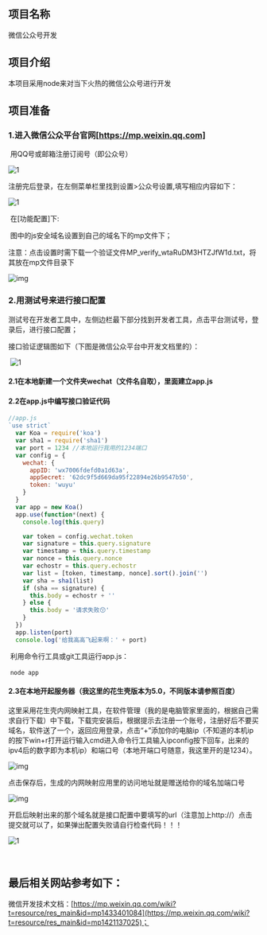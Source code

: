 ## 项目名称
微信公众号开发
## 项目介绍
本项目采用node来对当下火热的微信公众号进行开发
## 项目准备
### 1.进入微信公众平台官网[https://mp.weixin.qq.com]

​	用QQ号或邮箱注册订阅号（即公众号）

![1](C:\Users\童真的残骸\OneDrive\桌面\Github\wx公众号\wx-node-\readme配图\1.png)

​	注册完后登录，在左侧菜单栏里找到设置>公众号设置,填写相应内容如下：

![1](C:\Users\童真的残骸\OneDrive\桌面\Github\wx公众号\wx-node-\readme配图\2.png)

​	在[功能配置]下:

​	图中的js安全域名设置到自己的域名下的mp文件下；

​	注意：点击设置时需下载一个验证文件MP_verify_wtaRuDM3HTZJfW1d.txt，将其放在mp文件目录下

![img](C:\Users\童真的残骸\OneDrive\桌面\Github\wx公众号\wx-node-\readme配图\3.png)

### 2.用测试号来进行接口配置

​	测试号在开发者工具中，左侧边栏最下部分找到开发者工具，点击平台测试号，登录后，进行接口配置；

接口验证逻辑图如下（下图是微信公众平台中开发文档里的）：

​	![1](C:\Users\童真的残骸\OneDrive\桌面\Github\wx公众号\wx-node-\readme配图\4.jpg)

#### 	2.1在本地新建一个文件夹wechat（文件名自取），里面建立app.js



#### 	2.2在app.js中编写接口验证代码

```js
//app.js
`use strict`
  var Koa = require('koa')
  var sha1 = require('sha1')
  var port = 1234 //本地运行我用的1234端口
  var config = {
    wechat: {
      appID: 'wx7006fdefd0a1d63a',
      appSecret: '62dc9f5d669da95f22894e26b9547b50',
      token: 'wuyu'
    }
  }
  var app = new Koa()
  app.use(function*(next) {
    console.log(this.query)

    var token = config.wechat.token
    var signature = this.query.signature
    var timestamp = this.query.timestamp
    var nonce = this.query.nonce
    var echostr = this.query.echostr
    var list = [token, timestamp, nonce].sort().join('')
    var sha = sha1(list)
    if (sha == signature) {
      this.body = echostr + ''
    } else {
      this.body = '请求失败😙'
    }
  })
  app.listen(port)
  console.log('给我高高飞起来啊：' + port)
```

​	利用命令行工具或git工具运行app.js：

​	`node app`

#### 	2.3在本地开起服务器（我这里的花生壳版本为5.0，不同版本请参照百度）

​	这里采用花生壳内网映射工具，在软件管理（我的是电脑管家里面的，根据自己需求自行下载）中下载，下载完安装后，根据提示去注册一个账号，注册好后不要买域名，软件送了一个，返回应用登录，点击“+”添加你的电脑ip（不知道的本机ip的按下win+r打开运行输入cmd进入命令行工具输入ipconfig按下回车，出来的ipv4后的数字即为本机ip）和端口号（本地开端口号随意，我这里开的是1234）。

![img](C:\Users\童真的残骸\OneDrive\桌面\Github\wx公众号\wx-node-\readme配图\5.png)

​	点击保存后，生成的内网映射应用里的访问地址就是赠送给你的域名加端口号

![img](C:\Users\童真的残骸\OneDrive\桌面\Github\wx公众号\wx-node-\readme配图\6.png)

​	开启后映射出来的那个域名就是接口配置中要填写的url（注意加上http://）点击提交就可以了，如果弹出配置失败请自行检查代码！！！

![1](C:\Users\童真的残骸\OneDrive\桌面\Github\wx公众号\wx-node-\readme配图\7.png)

​

## 最后相关网站参考如下：

微信开发技术文档：[https://mp.weixin.qq.com/wiki?t=resource/res_main&id=mp1433401084](https://mp.weixin.qq.com/wiki?t=resource/res_main&id=mp1421137025)；
